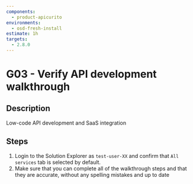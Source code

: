 ```yaml
---
components:
  - product-apicurito
environments:
  - osd-fresh-install
estimate: 1h
targets:
  - 2.8.0
---
```


# G03 - Verify API development walkthrough

## Description

Low-code API development and SaaS integration

## Steps

1. Login to the Solution Explorer as `test-user-XX` and confirm that `All services` tab is selected by default.
2. Make sure that you can complete all of the walkthrough steps and that they are accurate, without any spelling mistakes and up to date
